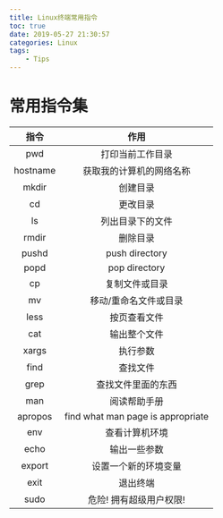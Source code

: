 ```yaml
---
title: Linux终端常用指令
toc: true
date: 2019-05-27 21:30:57
categories: Linux
tags: 
    - Tips
---
```


# 常用指令集
指令 | 作用
:-: | :-:
pwd | 打印当前工作目录
hostname | 获取我的计算机的网络名称
mkdir | 创建目录
cd | 更改目录
ls | 列出目录下的文件
rmdir | 删除目录
pushd | push directory
popd | pop directory
cp | 复制文件或目录
mv | 移动/重命名文件或目录
less | 按页查看文件
cat | 输出整个文件
xargs | 执行参数
find | 查找文件
grep | 查找文件里面的东西
man | 阅读帮助手册
apropos | find what man page is appropriate
env | 查看计算机环境
echo | 输出一些参数
export | 设置一个新的环境变量
exit | 退出终端
sudo | 危险! 拥有超级用户权限!
